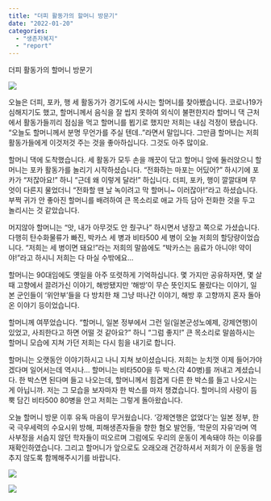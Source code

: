 ```yaml
---
title: "더피 활동가의 할머니 방문기"
date: "2022-01-20"
categories: 
  - "생존자복지"
  - "report"
---
```


더피 활동가의 할머니 방문기

![](https://womenandwar.net/kr/wp-content/uploads/2022/01/제목을-입력해주세요_-001-1024x1024.jpg)

오늘은 더피, 포카, 행 세 활동가가 경기도에 사시는 할머니를 찾아뵀습니다. 코로나19가 심해지기도 했고, 할머니께서 음식을 잘 씹지 못하여 외식이 불편한지라 할머니 댁 근처에서 활동가들끼리 점심을 먹고 할머니를 뵙기로 했지만 저희는 내심 걱정이 됐습니다. “오늘도 할머니께서 분명 무언가를 주실 텐데..”라면서 말입니다. 그만큼 할머니는 저희 활동가들에게 이것저것 주는 것을 좋아하십니다. 그것도 아주 많이요.

할머니 댁에 도착했습니다. 세 활동가 모두 손을 깨끗이 닦고 할머니 앞에 둘러앉으니 할머니는 포카 활동가를 놀리기 시작하셨습니다. “전화하는 마포는 어딨어?” 하시기에 포카가 “저잖아요!” 하니 “근데 왜 이렇게 달라!” 하십니다. 더피, 포카, 행이 깔깔대며 무엇이 다른지 물었더니 “전화할 땐 날 녹이려고 막 할머니~ 이러잖아!”라고 하셨습니다. 부쩍 귀가 안 좋아진 할머니를 배려하여 큰 목소리로 애교 가득 담아 전화한 것을 두고 놀리시는 것 같았습니다.

머지않아 할머니는 “앗, 내가 아무것도 안 줬구나” 하시면서 냉장고 쪽으로 가셨습니다. 다행히 탄수화물류가 빠진, 박카스 세 병과 비타500 세 병이 오늘 저희의 할당량이었습니다. “저희는 세 병이면 돼요!”라는 저희의 말씀에도 “박카스는 음료가 아니야! 약이야!”라고 하시니 저희는 다 마실 수밖에요…

할머니는 90대임에도 옛일을 아주 또렷하게 기억하십니다. 몇 가지만 공유하자면, 몇 살 때 고향에서 끌려가신 이야기, 해방됐지만 ‘해방’이 무슨 뜻인지도 몰랐다는 이야기, 일본 군인들이 ‘위안부’들을 다 방치한 채 그냥 떠나간 이야기, 해방 후 고향까지 혼자 돌아온 이야기 등이었습니다.

할머니께 여쭈었습니다. “할머니, 일본 정부에서 그런 일(일본군성노예제, 강제연행)이 있었고, 사죄한다고 하면 어떨 것 같아요?” 하니 “그럼 좋지!” 큰 목소리로 말씀하시는 할머니 모습에 지쳐 가던 저희는 다시 힘을 내기로 합니다.

할머니는 오랫동안 이야기하시고 나니 지쳐 보이셨습니다. 저희는 눈치껏 이제 들어가야겠다며 일어서는데 역시나… 할머니는 비타500을 두 박스(각 40병)를 꺼내고 계셨습니다. 한 박스면 된다며 들고 나오는데, 할머니께서 힘겹게 다른 한 박스를 들고 나오시는 게 아닙니까. 저는 그 모습을 보자마자 한 박스를 마저 챙겼습니다. 할머니의 사랑이 듬뿍 담긴 비타500 80병을 안고 저희는 그렇게 돌아왔습니다.

오늘 할머니 방문 이후 유독 마음이 무거웠습니다. ‘강제연행은 없었다’는 일본 정부, 한국 극우세력의 수요시위 방해, 피해생존자들을 향한 혐오 발언들, ‘학문의 자유’라며 역사부정을 서슴지 않던 학자들이 떠오르며 그럼에도 우리의 운동이 계속돼야 하는 이유를 재확인하였습니다. 그리고 할머니가 앞으로도 오래오래 건강하셔서 저희가 이 운동을 멈추지 않도록 함께해주시기를 바랍니다.

![](https://womenandwar.net/kr/wp-content/uploads/2022/01/photo_2022-01-20_18-32-42-1.jpg)

![](https://womenandwar.net/kr/wp-content/uploads/2022/01/ddd.jpg)
